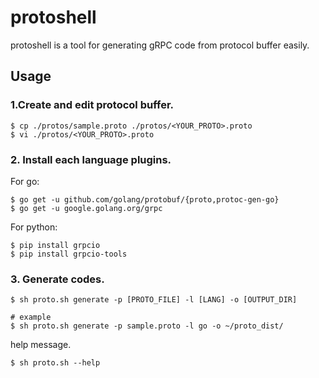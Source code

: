 # protoshell
protoshell is a tool for generating gRPC code from protocol buffer easily.

## Usage

### 1.Create and edit protocol buffer.  

```
$ cp ./protos/sample.proto ./protos/<YOUR_PROTO>.proto
$ vi ./protos/<YOUR_PROTO>.proto
```

### 2. Install each language plugins.  

For go:
```
$ go get -u github.com/golang/protobuf/{proto,protoc-gen-go}
$ go get -u google.golang.org/grpc
```

For python:
```
$ pip install grpcio
$ pip install grpcio-tools
```

### 3. Generate codes.

```
$ sh proto.sh generate -p [PROTO_FILE] -l [LANG] -o [OUTPUT_DIR]

# example  
$ sh proto.sh generate -p sample.proto -l go -o ~/proto_dist/
```

help message.
```
$ sh proto.sh --help
```
